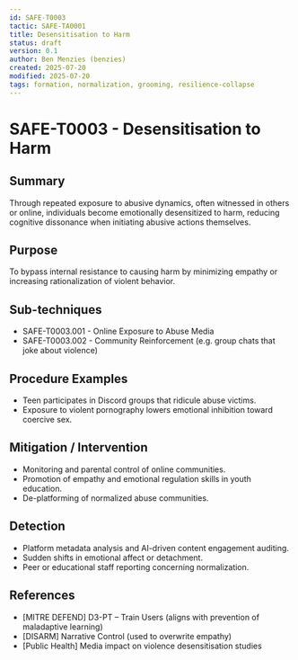 ```yaml
---
id: SAFE-T0003
tactic: SAFE-TA0001
title: Desensitisation to Harm
status: draft
version: 0.1
author: Ben Menzies (benzies)
created: 2025-07-20
modified: 2025-07-20
tags: formation, normalization, grooming, resilience-collapse
---
```


# SAFE-T0003 - Desensitisation to Harm

## Summary

Through repeated exposure to abusive dynamics, often witnessed in others or online, individuals become emotionally desensitized to harm, reducing cognitive dissonance when initiating abusive actions themselves.

## Purpose

To bypass internal resistance to causing harm by minimizing empathy or increasing rationalization of violent behavior.

## Sub-techniques

* SAFE-T0003.001 - Online Exposure to Abuse Media
* SAFE-T0003.002 - Community Reinforcement (e.g. group chats that joke about violence)

## Procedure Examples

* Teen participates in Discord groups that ridicule abuse victims.
* Exposure to violent pornography lowers emotional inhibition toward coercive sex.

## Mitigation / Intervention

* Monitoring and parental control of online communities.
* Promotion of empathy and emotional regulation skills in youth education.
* De-platforming of normalized abuse communities.

## Detection

* Platform metadata analysis and AI-driven content engagement auditing.
* Sudden shifts in emotional affect or detachment.
* Peer or educational staff reporting concerning normalization.

## References

* \[MITRE DEFEND] D3-PT – Train Users (aligns with prevention of maladaptive learning)
* \[DISARM] Narrative Control (used to overwrite empathy)
* \[Public Health] Media impact on violence desensitisation studies
